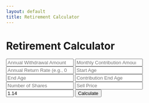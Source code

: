 ```yaml
---
layout: default
title: Retirement Calculator
---
```


<div class="container">
  <h1>Retirement Calculator</h1>
  <input type="number" id="withdrawal" placeholder="Annual Withdrawal Amount" required>
  <input type="number" id="monthly_contribution" placeholder="Monthly Contribution Amount" required>
  <input type="number" id="return_rate" placeholder="Annual Return Rate (e.g., 0.07 for 7%)" step="0.01" required>
  <input type="number" id="start_age" placeholder="Start Age" required>
  <input type="number" id="end_age" placeholder="End Age" required>
  <input type="number" id="contribution_end_age" placeholder="Contribution End Age" required>
  <input type="number" id="shares" placeholder="Number of Shares" required>
  <input type="number" id="sell_price" placeholder="Sell Price" step="0.01" required>
  <input type="number" id="strike_price" placeholder="Strike Price" value="1.14" step="0.01" required>
  <button onclick="calculateRetirement()">Calculate</button>
  <div class="result" id="result"></div>
</div>

<script src="/assets/js/calculator.js"></script>
